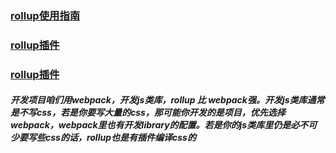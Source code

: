 ### [rollup使用指南](https://www.shangmayuan.com/a/ae94f8fedfc247e082b126b7.html)
### [rollup插件](https://github.com/rollup/plugins)
### [rollup插件](https://github.com/rollup/awesome)

##### 开发项目咱们用webpack，开发js类库，rollup 比 webpack强。开发js类库通常是不写css，若是你要写大量的css，那可能你开发的是项目，优先选择webpack，webpack里也有开发library的配置。若是你的js类库里仍是必不可少要写些css的话，rollup也是有插件编译css的
